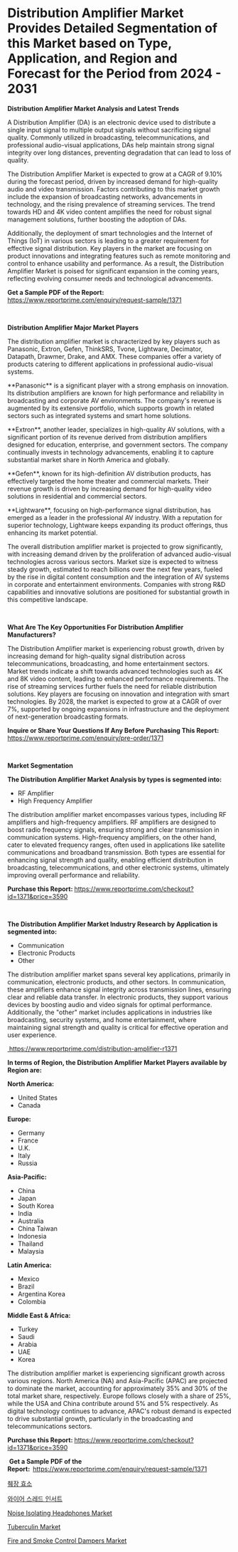 <p><h1>Distribution Amplifier Market Provides Detailed Segmentation of this Market based on Type, Application, and Region and Forecast for the Period from 2024 - 2031</h1></p><p><strong>Distribution Amplifier Market Analysis and Latest Trends</strong></p>
<p><p>A Distribution Amplifier (DA) is an electronic device used to distribute a single input signal to multiple output signals without sacrificing signal quality. Commonly utilized in broadcasting, telecommunications, and professional audio-visual applications, DAs help maintain strong signal integrity over long distances, preventing degradation that can lead to loss of quality.</p><p>The Distribution Amplifier Market is expected to grow at a CAGR of 9.10% during the forecast period, driven by increased demand for high-quality audio and video transmission. Factors contributing to this market growth include the expansion of broadcasting networks, advancements in technology, and the rising prevalence of streaming services. The trend towards HD and 4K video content amplifies the need for robust signal management solutions, further boosting the adoption of DAs.</p><p>Additionally, the deployment of smart technologies and the Internet of Things (IoT) in various sectors is leading to a greater requirement for effective signal distribution. Key players in the market are focusing on product innovations and integrating features such as remote monitoring and control to enhance usability and performance. As a result, the Distribution Amplifier Market is poised for significant expansion in the coming years, reflecting evolving consumer needs and technological advancements.</p></p>
<p><strong>Get a Sample PDF of the Report:&nbsp;</strong> <a href="https://www.reportprime.com/enquiry/request-sample/1371">https://www.reportprime.com/enquiry/request-sample/1371</a></p>
<p>&nbsp;</p>
<p><strong>Distribution Amplifier Major Market Players</strong></p>
<p><p>The distribution amplifier market is characterized by key players such as Panasonic, Extron, Gefen, ThinkSRS, Tvone, Lightware, Decimator, Datapath, Drawmer, Drake, and AMX. These companies offer a variety of products catering to different applications in professional audio-visual systems.</p><p>**Panasonic** is a significant player with a strong emphasis on innovation. Its distribution amplifiers are known for high performance and reliability in broadcasting and corporate AV environments. The company's revenue is augmented by its extensive portfolio, which supports growth in related sectors such as integrated systems and smart home solutions.</p><p>**Extron**, another leader, specializes in high-quality AV solutions, with a significant portion of its revenue derived from distribution amplifiers designed for education, enterprise, and government sectors. The company continually invests in technology advancements, enabling it to capture substantial market share in North America and globally.</p><p>**Gefen**, known for its high-definition AV distribution products, has effectively targeted the home theater and commercial markets. Their revenue growth is driven by increasing demand for high-quality video solutions in residential and commercial sectors.</p><p>**Lightware**, focusing on high-performance signal distribution, has emerged as a leader in the professional AV industry. With a reputation for superior technology, Lightware keeps expanding its product offerings, thus enhancing its market potential.</p><p>The overall distribution amplifier market is projected to grow significantly, with increasing demand driven by the proliferation of advanced audio-visual technologies across various sectors. Market size is expected to witness steady growth, estimated to reach billions over the next few years, fueled by the rise in digital content consumption and the integration of AV systems in corporate and entertainment environments. Companies with strong R&D capabilities and innovative solutions are positioned for substantial growth in this competitive landscape.</p></p>
<p>&nbsp;</p>
<p><strong>What Are The Key Opportunities For Distribution Amplifier Manufacturers?</strong></p>
<p><p>The Distribution Amplifier market is experiencing robust growth, driven by increasing demand for high-quality signal distribution across telecommunications, broadcasting, and home entertainment sectors. Market trends indicate a shift towards advanced technologies such as 4K and 8K video content, leading to enhanced performance requirements. The rise of streaming services further fuels the need for reliable distribution solutions. Key players are focusing on innovation and integration with smart technologies. By 2028, the market is expected to grow at a CAGR of over 7%, supported by ongoing expansions in infrastructure and the deployment of next-generation broadcasting formats.</p></p>
<p><strong>Inquire or Share Your Questions If Any Before Purchasing This Report:</strong> <a href="https://www.reportprime.com/enquiry/pre-order/1371">https://www.reportprime.com/enquiry/pre-order/1371</a></p>
<p>&nbsp;</p>
<p><strong>Market Segmentation</strong></p>
<p><strong>The Distribution Amplifier Market Analysis by types is segmented into:</strong></p>
<p><ul><li>RF Amplifier</li><li>High Frequency Amplifier</li></ul></p>
<p><p>The distribution amplifier market encompasses various types, including RF amplifiers and high-frequency amplifiers. RF amplifiers are designed to boost radio frequency signals, ensuring strong and clear transmission in communication systems. High-frequency amplifiers, on the other hand, cater to elevated frequency ranges, often used in applications like satellite communications and broadband transmission. Both types are essential for enhancing signal strength and quality, enabling efficient distribution in broadcasting, telecommunications, and other electronic systems, ultimately improving overall performance and reliability.</p></p>
<p><strong>Purchase this Report:&nbsp;</strong><a href="https://www.reportprime.com/checkout?id=1371&price=3590">https://www.reportprime.com/checkout?id=1371&price=3590</a></p>
<p>&nbsp;</p>
<p><strong>The Distribution Amplifier Market Industry Research by Application is segmented into:</strong></p>
<p><ul><li>Communication</li><li>Electronic Products</li><li>Other</li></ul></p>
<p><p>The distribution amplifier market spans several key applications, primarily in communication, electronic products, and other sectors. In communication, these amplifiers enhance signal integrity across transmission lines, ensuring clear and reliable data transfer. In electronic products, they support various devices by boosting audio and video signals for optimal performance. Additionally, the "other" market includes applications in industries like broadcasting, security systems, and home entertainment, where maintaining signal strength and quality is critical for effective operation and user experience.</p></p>
<p><a href="https://www.reportprime.com/distribution-amplifier-r1371">&nbsp;https://www.reportprime.com/distribution-amplifier-r1371</a></p>
<p><strong>In terms of Region, the Distribution Amplifier Market Players available by Region are:</strong></p>
<p>
    <p> <strong> North America: </strong>
        <ul>
            <li>United States</li>
            <li>Canada</li>
        </ul>
        </p> 
    <p> <strong> Europe: </strong>
        <ul>
            <li>Germany</li>
            <li>France</li>
            <li>U.K.</li>
            <li>Italy</li>
            <li>Russia</li>
        </ul>
        </p> 
    <p> <strong> Asia-Pacific: </strong>
        <ul>
            <li>China</li>
            <li>Japan</li>
            <li>South Korea</li>
            <li>India</li>
            <li>Australia</li>
            <li>China Taiwan</li>
            <li>Indonesia</li>
            <li>Thailand</li>
            <li>Malaysia</li>
        </ul>
        </p> 
    <p> <strong> Latin America: </strong>
        <ul>
            <li>Mexico</li>
            <li>Brazil</li>
            <li>Argentina Korea</li>
            <li>Colombia</li>
        </ul>
        </p> 
    <p> <strong> Middle East & Africa: </strong>
        <ul>
            <li>Turkey</li>
            <li>Saudi</li>
            <li>Arabia</li>
            <li>UAE</li>
            <li>Korea</li>
        </ul>
    </p>
    </p>
<p><p>The distribution amplifier market is experiencing significant growth across various regions. North America (NA) and Asia-Pacific (APAC) are projected to dominate the market, accounting for approximately 35% and 30% of the total market share, respectively. Europe follows closely with a share of 25%, while the USA and China contribute around 5% and 5% respectively. As digital technology continues to advance, APAC's robust demand is expected to drive substantial growth, particularly in the broadcasting and telecommunications sectors.</p></p>
<p><strong>Purchase this Report: </strong><a href="https://www.reportprime.com/checkout?id=1371&price=3590">https://www.reportprime.com/checkout?id=1371&price=3590</a></p>
<p>&nbsp;<strong>Get a Sample PDF of the Report:&nbsp;&nbsp;</strong><a href="https://www.reportprime.com/enquiry/request-sample/1371">https://www.reportprime.com/enquiry/request-sample/1371</a></p>
<p><strong></strong></p>
<p><p><a href="https://medium.com/@avaoneill70/%EB%AF%B8%EB%9E%98%EC%9D%98-%EC%B7%8C%EC%9E%A5-%ED%9A%A8%EC%86%8C-%EC%8B%9C%EC%9E%A5%EC%97%90-%EB%8C%80%ED%95%9C-%ED%86%B5%EC%B0%B0-2024%EB%85%84%EB%B6%80%ED%84%B0-2031%EB%85%84%EA%B9%8C%EC%A7%80%EC%9D%98-%EB%8F%99%ED%96%A5-%EB%B0%8F-%EC%A7%80%EC%97%AD-%EB%B6%84%EC%84%9D-128a81d98cd9">췌장 효소</a></p><p><a href="https://medium.com/@avaoneill70/%EC%99%80%EC%9D%B4%EC%96%B4-%EC%8A%A4%EB%A0%88%EB%93%9C-%EC%9D%B8%EC%84%9C%ED%8A%B8-%EC%8B%9C%EC%9E%A5-%EC%82%B0%EC%97%85-%ED%99%98%EA%B2%BD-%EC%84%B1%EC%9E%A5-%EA%B2%BD%EB%A1%9C-%EB%B0%8F-%EA%B8%80%EB%A1%9C%EB%B2%8C-%EC%8B%9C%EC%9E%A5-d00c3574fb09">와이어 스레드 인서트</a></p><p><a href="https://www.linkedin.com/pulse/future-trends-global-noise-isolating-headphones-market-insights-jvmhf?trackingId=IymODdpFQEGyNvpwTFYNUQ%3D%3D">Noise Isolating Headphones Market</a></p><p><a href="https://medium.com/@noelkunzei1/unveiling-market-trends-global-tuberculin-market-growth-and-regional-insights-2024-2031-0d9e72d30a1f">Tuberculin Market</a></p><p><a href="https://issuu.com/reportprime-2/docs/fire-and-smoke-control-dampers-mark_376923da706e6d">Fire and Smoke Control Dampers Market</a></p></p>